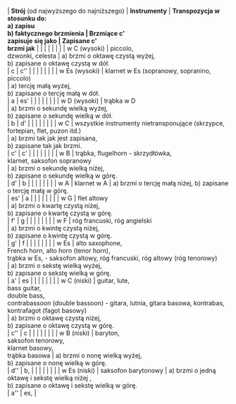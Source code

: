 | **Strój** (od najwyższego do najniższego) | **Instrumenty** | **Transpozycja w stosunku do:  
 a) zapisu  
 b) faktycznego brzmienia **|** Brzmiące c'  
zapisuje się jako **|** Zapisane c'  
brzmi jak** |
|   |   |   |   |   |
| w C (wysoki) | piccolo,  
 dzwonki, celesta | a) brzmi o oktawę czystą wyżej,  
 b) zapisane o oktawę czystą w dół.  
 | c | c'' |
|   |   |   |   |   |
| w Es (wysoki) | klarnet w Es (sopranowy, sopranino, piccolo)  
 | a) tercję małą wyżej,  
 b) zapisane o tercję małą w dół.  
 | a | es' |
|   |   |   |   |   |
| w D (wysoki) | trąbka w D  
 | a)  brzmi o sekundę wielką wyżej,  
 b) zapisane o sekundę wielką w dół.  
 | b | d' |
|   |   |   |   |   |
| w C |  wszystkie instrumenty nietransponujące (skrzypce, fortepian, flet, puzon itd.)  
 | a) brzmi tak jak jest zapisana,  
 b) zapisane tak jak brzmi.  
 | c' | c' |
|   |   |   |   |   |
| w B | trąbka, flugelhorn - skrzydłówka,  
 klarnet, saksofon sopranowy  
 | a) brzmi o sekundę wielką niżej,  
 b) zapisane o sekundę wielką w górę.  
 | d' | b |
|   |   |   |   |   |
| w A | klarnet w A | a) brzmi o tercję małą niżej, b) zapisane o tercję małą w górę.  
 | es' | a |
|   |   |   |   |   |
| w G | flet altowy  
 | a) brzmi o kwartę czystą niżej,  
 b) zapisane o kwartę czystą w górę.  
 | f' | g |
|   |   |   |   |   |
| w F | róg francuski, róg angielski  
 | a) brzmi o kwintę czystą niżej,  
 b) zapisane o kwintę czystą w górę.  
 | g' | f |
|   |   |   |   |   |
| w Es | alto saxophone,  
 French horn, alto horn (tenor horn),  
 trąbka w Es, - saksofon altowy, róg francuski, róg altowy (róg tenorowy)  
 | a) brzmi o sekstę wielką wyżej,  
 b) zapisane o sekstę wielką w górę.  
 | a' | es |
|   |   |   |   |   |
| w C (niski) | guitar, lute,  
 bass guitar,  
 double bass,  
 contrabassoon (double bassoon) - gitara, lutnia, gitara basowa, kontrabas, kontrafagot (fagot basowy)   
 | a) brzmi o oktawę czystą niżej,  
 b) zapisane o oktawę czystą w górę.  
 | c'' | c |
|   |   |   |   |   |
| w B (niski) | baryton,  
 saksofon tenorowy,  
 klarnet basowy,  
 trąbka basowa | a) brzmi o nonę wielką wyżej,  
 b) zapisane o nonę wielką w górę.  
 | d'' | b, |
|   |   |   |   |   |
| w Es (niski) | saksofon barytonowy | a) brzmi o jedną oktawę i sekstę wielką niżej ,  
 b) zapisane o oktawę i sekstę wielką w górę.  
 | a'' | es, |